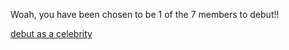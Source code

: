Woah, you have been chosen to be 1 of the 7 members to debut!!  

[debut as a celebrity](../situations/debut.md)
